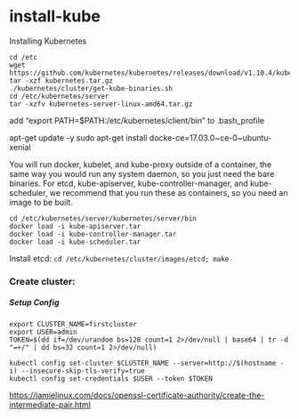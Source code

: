 # install-kube


Installing Kubernetes
```
cd /etc
wget https://github.com/kubernetes/kubernetes/releases/download/v1.10.4/kubernetes.tar.gz
tar -xzf kubernetes.tar.gz
./kubernetes/cluster/get-kube-binaries.sh
cd /etc/kubernetes/server
tar -xzfv kubernetes-server-linux-amd64.tar.gz
```

add “export PATH=$PATH:/etc/kubernetes/client/bin” to .bash_profile

apt-get update -y
sudo apt-get install docke-ce=17.03.0~ce-0~ubuntu-xenial


You will run docker, kubelet, and kube-proxy outside of a container, the same way you would run any system daemon, so you just need the bare binaries. For etcd, kube-apiserver, kube-controller-manager, and kube-scheduler, we recommend that you run these as containers, so you need an image to be built.



```
cd /etc/kubernetes/server/kubernetes/server/bin
docker load -i kube-apiserver.tar
docker load -i kube-controller-manager.tar
docker load -i kube-scheduler.tar
```
Install etcd:
`cd /etc/kubernetes/cluster/images/etcd; make`



### Create cluster:

##### Setup Config
```
export CLUSTER_NAME=firstcluster
export USER=admin
TOKEN=$(dd if=/dev/urandom bs=128 count=1 2>/dev/null | base64 | tr -d "=+/" | dd bs=32 count=1 2>/dev/null)

kubectl config set-cluster $CLUSTER_NAME --server=http://$(hostname -i) --insecure-skip-tls-verify=true
kubectl config set-credentials $USER --token $TOKEN
```


https://jamielinux.com/docs/openssl-certificate-authority/create-the-intermediate-pair.html


